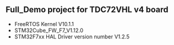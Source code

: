 ## Full_Demo project for TDC72VHL v4 board

 * FreeRTOS Kernel V10.1.1
 * STM32Cube_FW_F7_V1.12.0
 * STM32F7xx HAL Driver version number V1.2.5
